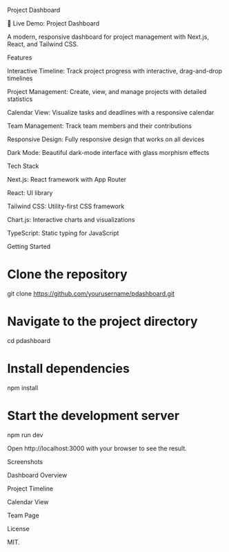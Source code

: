Project Dashboard

🚀 Live Demo: Project Dashboard

A modern, responsive dashboard for project management with Next.js, React, and Tailwind CSS.

Features

Interactive Timeline: Track project progress with interactive, drag-and-drop timelines

Project Management: Create, view, and manage projects with detailed statistics

Calendar View: Visualize tasks and deadlines with a responsive calendar

Team Management: Track team members and their contributions

Responsive Design: Fully responsive design that works on all devices

Dark Mode: Beautiful dark-mode interface with glass morphism effects

Tech Stack

Next.js: React framework with App Router

React: UI library

Tailwind CSS: Utility-first CSS framework

Chart.js: Interactive charts and visualizations

TypeScript: Static typing for JavaScript

Getting Started

# Clone the repository
git clone https://github.com/yourusername/pdashboard.git

# Navigate to the project directory
cd pdashboard

# Install dependencies
npm install

# Start the development server
npm run dev

Open http://localhost:3000 with your browser to see the result.

Screenshots

Dashboard Overview

Project Timeline

Calendar View

Team Page

License

MIT.
